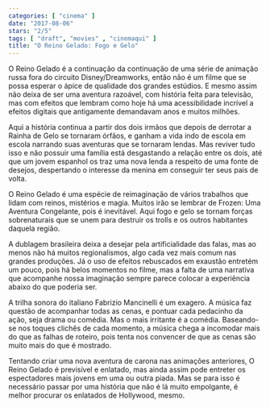 ```yaml
---
categories: [ "cinema" ]
date: "2017-08-06"
stars: "2/5"
tags: [ "draft", "movies" , "cinemaqui" ]
title: "O Reino Gelado: Fogo e Gelo"
---
```

O Reino Gelado é a continuação da continuação de uma série de
animação russa fora do circuito Disney/Dreamworks, então não é um
filme que se possa esperar o ápice de qualidade dos grandes estúdios. E
mesmo assim não deixa de ser uma aventura razoável, com história
feita para televisão, mas com efeitos que lembram como hoje há uma
acessibilidade incrível a efeitos digitais que antigamente demandavam
anos e muitos milhões.

Aqui a história continua a partir dos dois irmãos que depois de derrotar
a Rainha de Gelo se tornaram órfãos, e ganham a vida indo de escola em
escola narrando suas aventuras que se tornaram lendas. Mas reviver tudo
isso e não possuir uma família está desgastando a relação entre
os dois, até que um jovem espanhol os traz uma nova lenda a respeito
de uma fonte de desejos, despertando o interesse da menina em conseguir
ter seus pais de volta.

O Reino Gelado é uma espécie de reimaginação de vários trabalhos que
lidam com reinos, mistérios e magia. Muitos irão se lembrar de Frozen:
Uma Aventura Congelante, pois é inevitável. Aqui fogo e gelo se tornam
forças sobrenaturais que se unem para destruir os trolls e os outros
habitantes daquela região.

A dublagem brasileira deixa a desejar pela artificialidade das falas,
mas ao menos não há muitos regionalismos, algo cada vez mais comum
nas grandes produções. Já o uso de efeitos rebuscados em exaustão
entretém um pouco, pois há belos momentos no filme, mas a falta de
uma narrativa que acompanhe nossa imaginação sempre parece colocar a
experiência abaixo do que poderia ser.

A trilha sonora do italiano Fabrizio Mancinelli é um exagero. A
música faz questão de acompanhar todas as cenas, e pontuar cada
pedacinho da ação, seja drama ou comédia. Mas o mais irritante é a
comédia. Baseando-se nos toques clichês de cada momento, a música
chega a incomodar mais do que as falhas de roteiro, pois tenta nos
convencer de que as cenas são muito mais do que é mostrado.

Tentando criar uma nova aventura de carona nas animações anteriores,
O Reino Gelado é previsível e enlatado, mas ainda assim pode entreter
os espectadores mais jovens em uma ou outra piada. Mas se para isso é
necessário passar por uma história que não é lá muito empolgante,
é melhor procurar os enlatados de Hollywood, mesmo.
